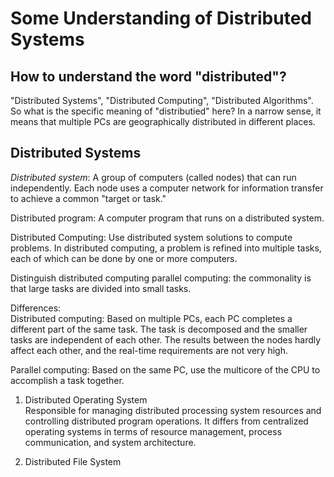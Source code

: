 # Some Understanding of Distributed Systems
## How to understand the word "distributed"?
"Distributed Systems", "Distributed Computing", "Distributed Algorithms". So what is the specific meaning of "distributied" here? In a narrow sense, it means that multiple PCs are geographically distributed in different places.  

## Distributed Systems
_Distributed system_: A group of computers (called nodes) that can run independently. Each node uses a computer network for information transfer to achieve a common "target or task."  

Distributed program: A computer program that runs on a distributed system.  

Distributed Computing: Use distributed system solutions to compute problems. In distributed computing, a problem is refined into multiple tasks, each of which can be done by one or more computers.  

Distinguish distributed computing  parallel computing: the commonality is that large tasks are divided into small tasks.  

Differences:  
Distributed computing: Based on multiple PCs, each PC completes a different part of the same task. The task is decomposed and the smaller tasks are independent of each other. The results between the nodes hardly affect each other, and the real-time requirements are not very high.  

Parallel computing: Based on the same PC, use the multicore of the CPU to accomplish a task together.  

1. Distributed Operating System  
Responsible for managing distributed processing system resources and controlling distributed program operations. It differs from centralized operating systems in terms of resource management, process communication, and system architecture.  

2. Distributed File System  


